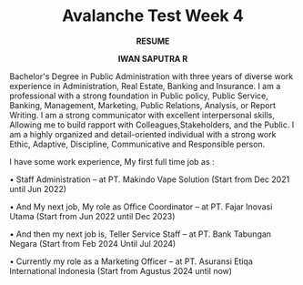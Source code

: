 <!DOCTYPE html>
<html>
<head>

</head>
<body>

<h1 {background-color: blue;} style="text-align:center;">Avalanche Test Week 4</h1>
<p style="text-align:center;"><b>RESUME</b>
<p style="text-align:center;"><b>IWAN SAPUTRA R</b>


<p>Bachelor's Degree in Public Administration with three years of diverse work experience in Administration, Real Estate, Banking and Insurance. I am a professional with a strong foundation in Public policy, Public Service, Banking, Management, Marketing, Public Relations, Analysis, or Report Writing. I am a strong communicator with excellent interpersonal skills, Allowing me to build rapport with Colleagues,Stakeholders, and the Public. I am a highly organized and detail-oriented individual with a strong work Ethic,
Adaptive, Discipline, Communicative and Responsible person. </p2>

<p>I have some work experience, My first full time job as :</p3>
<p>•	Staff Administration – at PT. Makindo Vape Solution (Start from Dec 2021 until Jun 2022)</p4>
<p>•	And My next job, My role as Office Coordinator – at PT. Fajar Inovasi Utama (Start from Jun 2022 until Dec 2023)</p5>
<p>•	And then my next job is, Teller Service Staff – at PT. Bank Tabungan Negara (Start from Feb 2024 Until Jul 2024)</p6>
<p>•	Currently my role as a Marketing Officer – at PT. Asuransi Etiqa International Indonesia (Start from Agustus 2024 until now)</p7>



</html>
